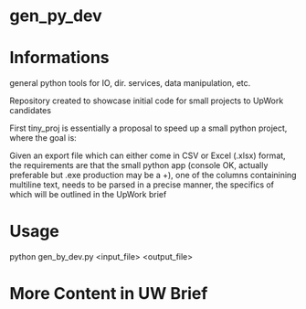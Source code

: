 # gen_py_dev
Informations
============

general python tools for IO, dir. services, data manipulation, etc.

Repository created to showcase initial code for small projects to UpWork candidates

First tiny_proj is essentially a proposal to speed up a small python project, where the goal is:

Given an export file which can either come in CSV or Excel (.xlsx) format, the requirements are that the small python app (console OK, actually preferable but .exe production may be a +), one of the columns containining multiline text, needs to be parsed in a precise manner, the specifics of which will be outlined in the UpWork brief

Usage
=====
python gen_by_dev.py <input_file> <output_file>
# 
# More Content in UW Brief
